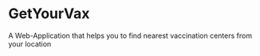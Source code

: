 # GetYourVax
A Web-Application that helps you to find nearest vaccination centers from your location
